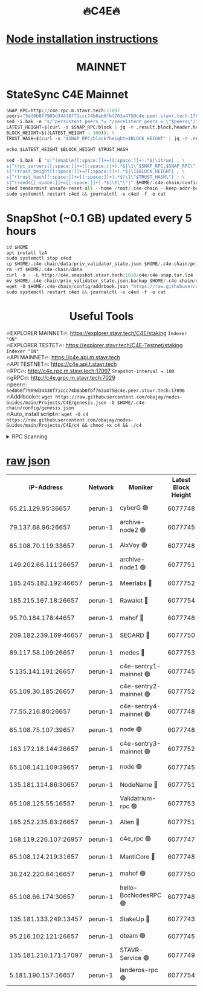 <h1 align="center"> 🔥C4E🔥</h1>

[Node installation instructions](https://github.com/obajay/nodes-Guides/tree/main/Projects/C4E)
=

<h1 align="center"> MAINNET</h1>

# StateSync C4E Mainnet
```python
SNAP_RPC=http://c4e.rpc.m.stavr.tech:17097
peers="5ed0b8f7989d34438f71ccc74b0ab0fbf763a475@c4e.peer.stavr.tech:17096"
sed -i.bak -e "s/^persistent_peers *=.*/persistent_peers = \"$peers\"/" $HOME/.c4e-chain/config/config.toml
LATEST_HEIGHT=$(curl -s $SNAP_RPC/block | jq -r .result.block.header.height); \
BLOCK_HEIGHT=$((LATEST_HEIGHT - 100)); \
TRUST_HASH=$(curl -s "$SNAP_RPC/block?height=$BLOCK_HEIGHT" | jq -r .result.block_id.hash)

echo $LATEST_HEIGHT $BLOCK_HEIGHT $TRUST_HASH

sed -i.bak -E "s|^(enable[[:space:]]+=[[:space:]]+).*$|\1true| ; \
s|^(rpc_servers[[:space:]]+=[[:space:]]+).*$|\1\"$SNAP_RPC,$SNAP_RPC\"| ; \
s|^(trust_height[[:space:]]+=[[:space:]]+).*$|\1$BLOCK_HEIGHT| ; \
s|^(trust_hash[[:space:]]+=[[:space:]]+).*$|\1\"$TRUST_HASH\"| ; \
s|^(seeds[[:space:]]+=[[:space:]]+).*$|\1\"\"|" $HOME/.c4e-chain/config/config.toml
c4ed tendermint unsafe-reset-all --home /root/.c4e-chain --keep-addr-book
sudo systemctl restart c4ed && journalctl -u c4ed -f -o cat
```
# SnapShot (~0.1 GB) updated every 5 hours
```python
cd $HOME
apt install lz4
sudo systemctl stop c4ed
cp $HOME/.c4e-chain/data/priv_validator_state.json $HOME/.c4e-chain/priv_validator_state.json.backup
rm -rf $HOME/.c4e-chain/data
curl -o - -L http://c4e.snapshot.stavr.tech:1018/c4e/c4e-snap.tar.lz4 | lz4 -c -d - | tar -x -C $HOME/.c4e-chain --strip-components 2
mv $HOME/.c4e-chain/priv_validator_state.json.backup $HOME/.c4e-chain/data/priv_validator_state.json
wget -O $HOME/.c4e-chain/config/addrbook.json "https://raw.githubusercontent.com/obajay/nodes-Guides/main/Projects/C4E/addrbook.json"
sudo systemctl restart c4ed && journalctl -u c4ed -f -o cat
```
 <h1 align="center"> Useful Tools</h1>

🔥EXPLORER MAINNET🔥:  https://explorer.stavr.tech/C4E/staking            `Indexer "ON"` \
🔥EXPLORER TESTET🔥:   https://explorer.stavr.tech/C4E-Testnet/staking     `Indexer "ON"` \
🔥API MAINNET🔥:       https://c4e.api.m.stavr.tech \
🔥API TESTNET🔥:       https://c4e.api.t.stavr.tech \
🔥RPC🔥:               http://c4e.rpc.m.stavr.tech:17097                  `Snapshot-interval = 100` \
🔥gRPC🔥:              http://c4e.grpc.m.stavr.tech:7029 \
🔥peer🔥:              `5ed0b8f7989d34438f71ccc74b0ab0fbf763a475@c4e.peer.stavr.tech:17096` \
🔥Addrbook🔥:    ```wget https://raw.githubusercontent.com/obajay/nodes-Guides/main/Projects/C4E/genesis.json -O $HOME/.c4e-chain/config/genesis.json``` \
🔥Auto_install script🔥: ```wget -O c4 https://raw.githubusercontent.com/obajay/nodes-Guides/main/Projects/C4E/c4 && chmod +x c4 && ./c4```





<details>
<summary>RPC Scanning</summary>

<h2 align="center"> We scan nodes in real time every 4 hours. And we provide the final result of RPC endpoints.
We cannot influence the operation of these nodes in any way. </h2>


```python
If Voting Power is higher than 0 --> then the Node is a validator of the network and may be subject to attack and be a potential threat to the chain.
```
```python
We marked such validators with a red symbol
```

</details>

[raw json](https://rpc-check.c4e.stavr.tech/c4e/rpc-c4e-result.json)
=



<table><tr><th>IP-Address</th><th>Network</th><th>Moniker</th><th>Latest Block Height</th><th>Earliest Block Height</th><th>Catching Up</th><th>Voting Power</th><th>Scan Time</th></tr><tr><td>65.21.129.95:36657</td><td>perun-1</td><td>cyberG 🟢</td><td>6077748</td><td>0</td><td>False</td><td>0</td><td>2023-11-30T04:15:53.116311163UTC</td></tr><tr><td>79.137.68.96:26657</td><td>perun-1</td><td>archive-node2 🟢</td><td>6077745</td><td>1</td><td>False</td><td>0</td><td>2023-11-30T04:15:36.004052095UTC</td></tr><tr><td>65.108.70.119:33657</td><td>perun-1</td><td>AlxVoy 🟢</td><td>6077748</td><td>1</td><td>False</td><td>0</td><td>2023-11-30T04:15:52.313894977UTC</td></tr><tr><td>149.202.66.111:26657</td><td>perun-1</td><td>archive-node1 🟢</td><td>6077751</td><td>1</td><td>False</td><td>0</td><td>2023-11-30T04:16:09.458241606UTC</td></tr><tr><td>185.245.182.192:46657</td><td>perun-1</td><td>Meerlabs 🔴</td><td>6077752</td><td>1051501</td><td>False</td><td>493550</td><td>2023-11-30T04:16:15.056582347UTC</td></tr><tr><td>185.215.167.18:26657</td><td>perun-1</td><td>Rawalot 🔴</td><td>6077754</td><td>1090501</td><td>False</td><td>579034</td><td>2023-11-30T04:16:27.338036634UTC</td></tr><tr><td>95.70.184.178:44657</td><td>perun-1</td><td>mahof 🔴</td><td>6077748</td><td>2342001</td><td>False</td><td>1357006</td><td>2023-11-30T04:15:51.672965029UTC</td></tr><tr><td>209.182.239.169:46657</td><td>perun-1</td><td>SECARD 🔴</td><td>6077750</td><td>2616101</td><td>False</td><td>675729</td><td>2023-11-30T04:16:06.608065067UTC</td></tr><tr><td>89.117.58.109:26657</td><td>perun-1</td><td>medes 🔴</td><td>6077753</td><td>2826001</td><td>False</td><td>471345</td><td>2023-11-30T04:16:22.126151266UTC</td></tr><tr><td>5.135.141.191:26657</td><td>perun-1</td><td>c4e-sentry1-mainnet 🟢</td><td>6077745</td><td>4267001</td><td>False</td><td>0</td><td>2023-11-30T04:15:35.229248816UTC</td></tr><tr><td>65.109.30.185:26657</td><td>perun-1</td><td>c4e-sentry2-mainnet 🟢</td><td>6077752</td><td>5186001</td><td>False</td><td>0</td><td>2023-11-30T04:16:14.749345541UTC</td></tr><tr><td>77.55.216.80:26657</td><td>perun-1</td><td>c4e-sentry4-mainnet 🟢</td><td>6077748</td><td>5187001</td><td>False</td><td>0</td><td>2023-11-30T04:15:51.988294487UTC</td></tr><tr><td>65.108.75.107:39657</td><td>perun-1</td><td>node 🟢</td><td>6077748</td><td>5198801</td><td>False</td><td>0</td><td>2023-11-30T04:15:55.513591771UTC</td></tr><tr><td>163.172.18.144:26657</td><td>perun-1</td><td>c4e-sentry3-mainnet 🟢</td><td>6077752</td><td>5286001</td><td>False</td><td>0</td><td>2023-11-30T04:16:15.680946055UTC</td></tr><tr><td>65.108.141.109:39657</td><td>perun-1</td><td>node 🟢</td><td>6077745</td><td>5303301</td><td>False</td><td>0</td><td>2023-11-30T04:15:38.350585133UTC</td></tr><tr><td>135.181.114.86:30657</td><td>perun-1</td><td>NodeName 🔴</td><td>6077751</td><td>5508301</td><td>False</td><td>333717</td><td>2023-11-30T04:16:09.879066019UTC</td></tr><tr><td>65.108.125.55:16557</td><td>perun-1</td><td>Validatrium-rpc 🟢</td><td>6077753</td><td>5551301</td><td>False</td><td>0</td><td>2023-11-30T04:16:24.537752388UTC</td></tr><tr><td>185.252.235.83:26657</td><td>perun-1</td><td>Alien 🔴</td><td>6077751</td><td>5736001</td><td>False</td><td>380508</td><td>2023-11-30T04:16:10.245844304UTC</td></tr><tr><td>168.119.226.107:26957</td><td>perun-1</td><td>c4e_rpc 🟢</td><td>6077747</td><td>5977747</td><td>False</td><td>0</td><td>2023-11-30T04:15:44.702775276UTC</td></tr><tr><td>65.108.124.219:31657</td><td>perun-1</td><td>MantiCore 🔴</td><td>6077748</td><td>5977748</td><td>False</td><td>837430</td><td>2023-11-30T04:15:51.273529138UTC</td></tr><tr><td>38.242.220.64:16657</td><td>perun-1</td><td>mahof 🟢</td><td>6077750</td><td>5980001</td><td>False</td><td>0</td><td>2023-11-30T04:16:06.905400956UTC</td></tr><tr><td>65.108.66.174:30657</td><td>perun-1</td><td>hello-BccNodesRPC 🟢</td><td>6077748</td><td>5985401</td><td>False</td><td>0</td><td>2023-11-30T04:15:52.677154405UTC</td></tr><tr><td>135.181.133.249:13457</td><td>perun-1</td><td>StakeUp 🔴</td><td>6077743</td><td>6015001</td><td>False</td><td>1357007</td><td>2023-11-30T04:15:26.695085244UTC</td></tr><tr><td>95.216.102.121:26657</td><td>perun-1</td><td>dteam 🟢</td><td>6077745</td><td>6074001</td><td>False</td><td>0</td><td>2023-11-30T04:15:35.642222432UTC</td></tr><tr><td>135.181.210.171:17097</td><td>perun-1</td><td>STAVR-Service 🟢</td><td>6077749</td><td>6076001</td><td>False</td><td>0</td><td>2023-11-30T04:15:58.024393162UTC</td></tr><tr><td>5.181.190.157:16657</td><td>perun-1</td><td>landeros-rpc 🟢</td><td>6077754</td><td>6077001</td><td>False</td><td>0</td><td>2023-11-30T04:16:26.976331205UTC</td></tr></table>
